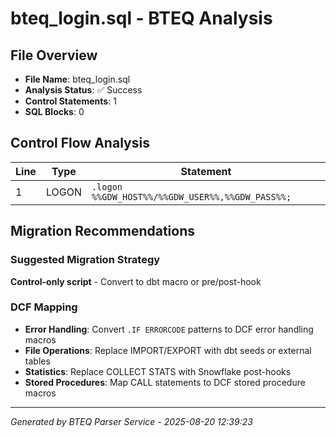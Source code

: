 # bteq_login.sql - BTEQ Analysis

## File Overview
- **File Name**: bteq_login.sql
- **Analysis Status**: ✅ Success
- **Control Statements**: 1
- **SQL Blocks**: 0

## Control Flow Analysis

| Line | Type | Statement |
|------|------|-----------|
| 1 | LOGON | `.logon %%GDW_HOST%%/%%GDW_USER%%,%%GDW_PASS%%;` |
## Migration Recommendations

### Suggested Migration Strategy
**Control-only script** - Convert to dbt macro or pre/post-hook

### DCF Mapping
- **Error Handling**: Convert `.IF ERRORCODE` patterns to DCF error handling macros
- **File Operations**: Replace IMPORT/EXPORT with dbt seeds or external tables
- **Statistics**: Replace COLLECT STATS with Snowflake post-hooks
- **Stored Procedures**: Map CALL statements to DCF stored procedure macros

---

*Generated by BTEQ Parser Service - 2025-08-20 12:39:23*

